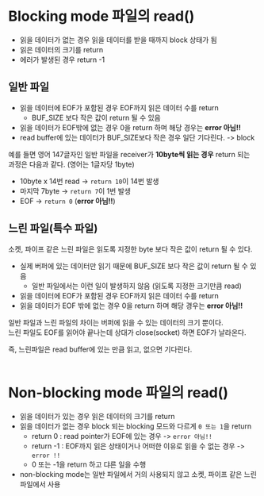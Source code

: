 # Blocking mode 파일의 read()

- 읽을 데이터가 없는 경우 읽을 데이터를 받을 때까지 block 상태가 됨
- 읽은 데이터의 크기를 return
- 에러가 발생된 경우 return -1

## 일반 파일

- 읽을 데이터에 EOF가 포함된 경우 EOF까지 읽은 데이터 수를 return
  - BUF_SIZE 보다 작은 값이 return 될 수 있음
- 읽을 데이터가 EOF밖에 없는 경우 0을 return 하며 해당 경우는 **error 아님!!**
- read buffer에 있는 데이터가 BUF_SIZE보다 작은 경우 일단 기다린다. -> block

예를 들면 영어 147글자인 일반 파일을 receiver가 **10byte씩 읽는 경우** return 되는 과정은 다음과 같다. (영어는 1글자당 1byte)<br>

- 10byte x 14번 read -> ```return 10```이 14번 발생
- 마지막 7byte -> ```return 7```이 1번 발생
- EOF -> ```return 0``` (**error 아님!!**)

## 느린 파일(특수 파일)

소켓, 파이프 같은 느린 파일은 읽도록 지정한 byte 보다 작은 값이 return 될 수 있다.<br>

- 실제 버퍼에 있는 데이터만 읽기 때문에 BUF_SIZE 보다 작은 값이 return 될 수 있음
  - 일반 파일에서는 이런 일이 발생하지 않음 (읽도록 지정한 크기만큼 read)
- 읽을 데이터에 EOF가 포함된 경우 EOF까지 읽은 데이터 수를 return
- 읽을 데이터가 EOF 밖에 없는 경우 0을 return 하며 해당 경우는 **error 아님!!**

일반 파일과 느린 파일의 차이는 버퍼에 읽을 수 있는 데이터의 크기 뿐이다.<br>
느린 파일도 EOF를 읽어야 끝나는데 상대가 close(socket) 하면 EOF가 날라온다.<br>

즉, 느린파일은 read buffer에 있는 만큼 읽고, 없으면 기다린다.<br><br>

# Non-blocking mode 파일의 read()

- 읽을 데이터가 있는 경우 읽은 데이터의 크기를 return
- 읽을 데이터가 없는 경우 block 되는 blocking 모드와 다르게 ```0 또는 1```을 return
  - return 0 : read pointer가 EOF에 있는 경우 -> ```error 아님!!```
  - return -1 : EOF까지 읽은 상태이거나 어떠한 이유로 읽을 수 없는 경우 -> ```error !!```
  - 0 또는 -1을 return 하고 댜른 일을 수행
- non-blocking mode는 일반 파일에서 거의 사용되지 않고 소켓, 파이프 같은 느린 파일에서 사용
